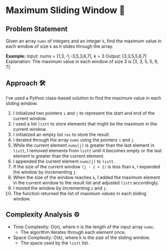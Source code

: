 # Maximum Sliding Window 🔄

## Problem Statement

Given an array `nums` of integers and an integer `k`, find the maximum value in each window of size `k` as it slides through the array.

**Example:**
Input: nums = [1,3,-1,-3,5,3,6,7], k = 3
Output: [3,3,5,5,6,7]
Explanation: The maximum value in each window of size 3 is [3, 3, 5, 5, 6, 7].

## Approach 🛠️

I've used a Python class-based solution to find the maximum value in each sliding window.

1. I initialized two pointers `i` and `j` to represent the start and end of the current window.
2. I used a list `listt` to store elements that might be the maximum in the current window.
3. I initialized an empty list `res` to store the result.
4. I iterated through the array `nums` using the pointers `i` and `j`.
5. While the current element `nums[j]` is greater than the last element in `listt`, I removed elements from `listt` until it becomes empty or the last element is greater than the current element.
6. I appended the current element `nums[j]` to `listt`.
7. If the size of the current window `(j - i + 1)` is less than `k`, I expanded the window by incrementing `j`.
8. When the size of the window reaches `k`, I added the maximum element in the current window to the result list and adjusted `listt` accordingly.
9. I moved the window by incrementing `i` and `j`.
10. The function returned the list of maximum values in each sliding window.

## Complexity Analysis ⚙️

- Time Complexity: O(n), where n is the length of the input array `nums`.
  - The algorithm iterates through each element once.
- Space Complexity: O(k), where k is the size of the sliding window.
  - The space used by the `listt` list.
